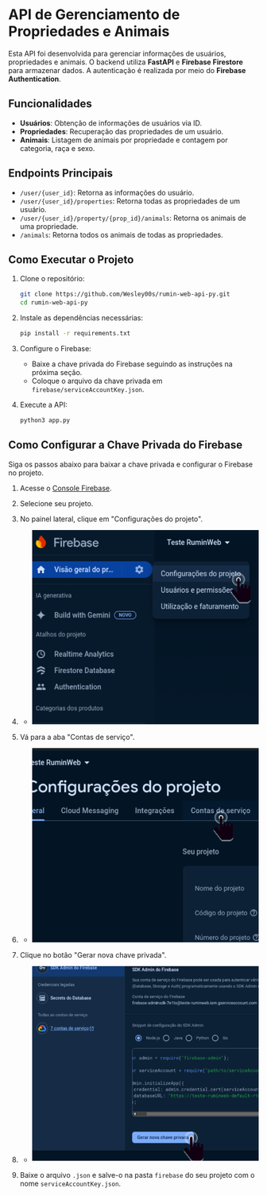 # API de Gerenciamento de Propriedades e Animais

Esta API foi desenvolvida para gerenciar informações de usuários, propriedades e animais. O backend utiliza **FastAPI** e **Firebase Firestore** para armazenar dados. A autenticação é realizada por meio do **Firebase Authentication**.

## Funcionalidades

- **Usuários**: Obtenção de informações de usuários via ID.
- **Propriedades**: Recuperação das propriedades de um usuário.
- **Animais**: Listagem de animais por propriedade e contagem por categoria, raça e sexo.

## Endpoints Principais

- `/user/{user_id}`: Retorna as informações do usuário.
- `/user/{user_id}/properties`: Retorna todas as propriedades de um usuário.
- `/user/{user_id}/property/{prop_id}/animals`: Retorna os animais de uma propriedade.
- `/animals`: Retorna todos os animais de todas as propriedades.

## Como Executar o Projeto

1. Clone o repositório:

    ```bash
    git clone https://github.com/Wesley00s/rumin-web-api-py.git
    cd rumin-web-api-py
    ```

2. Instale as dependências necessárias:

    ```bash
    pip install -r requirements.txt
    ```

3. Configure o Firebase:
   - Baixe a chave privada do Firebase seguindo as instruções na próxima seção.
   - Coloque o arquivo da chave privada em `firebase/serviceAccountKey.json`.

4. Execute a API:

    ```bash
    python3 app.py
    ```

## Como Configurar a Chave Privada do Firebase

Siga os passos abaixo para baixar a chave privada e configurar o Firebase no projeto.

1. Acesse o [Console Firebase](https://console.firebase.google.com/).
2. Selecione seu projeto.
3. No painel lateral, clique em "Configurações do projeto".
4. - ![Passo 1](readme/screen1.png)

5. Vá para a aba "Contas de serviço".
6. - ![Passo 2](readme/screen2.png)

7. Clique no botão "Gerar nova chave privada".
8. - ![Passo 3](readme/screen3.png)

9. Baixe o arquivo `.json` e salve-o na pasta `firebase` do seu projeto com o nome `serviceAccountKey.json`.

